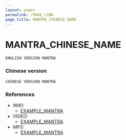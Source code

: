 ```yaml
---
layout: pages
permalink: /PAGE_LINK
page_title: MANTRA_CHINESE_NAME
---
```


# MANTRA_CHINESE_NAME

```
ENGLISH VERSION MANTRA
```

### Chinese version

```
CHINESE VERSION MANTRA
```

### References

- WIKI:
  - [EXAMPLE_MANTRA](https://zh.wikipedia.org/wiki/EXAMPLE_MANTRA)
- VIDEO:
  - [EXAMPLE_MANTRA]()
- MP3:
  - [EXAMPLE_MANTRA]()
